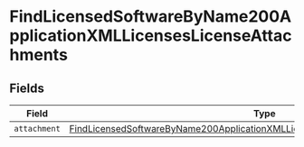# FindLicensedSoftwareByName200ApplicationXMLLicensesLicenseAttachments


## Fields

| Field                                                                                                                                                                                         | Type                                                                                                                                                                                          | Required                                                                                                                                                                                      | Description                                                                                                                                                                                   |
| --------------------------------------------------------------------------------------------------------------------------------------------------------------------------------------------- | --------------------------------------------------------------------------------------------------------------------------------------------------------------------------------------------- | --------------------------------------------------------------------------------------------------------------------------------------------------------------------------------------------- | --------------------------------------------------------------------------------------------------------------------------------------------------------------------------------------------- |
| `attachment`                                                                                                                                                                                  | [FindLicensedSoftwareByName200ApplicationXMLLicensesLicenseAttachmentsAttachment](../../models/operations/findlicensedsoftwarebyname200applicationxmllicenseslicenseattachmentsattachment.md) | :heavy_minus_sign:                                                                                                                                                                            | N/A                                                                                                                                                                                           |